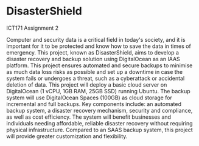 # DisasterShield
 ICT171 Assignment 2 

 Computer and security data is a critical field in today's society, and it is important for it to be protected and know how to save the data in times of emergency. This project, known as DisasterShield, aims to develop a disaster recovery and backup solution using DigitalOcean as an IAAS platform. This project ensures automated and secure backups to minimise as much data loss risks as possible and set up a downtime in case the system fails or undergoes a threat, such as a cyberattack or accidental deletion of data. This project will deploy a basic cloud server on DigitalOcean (1 vCPU, 1GB RAM, 25GB SSD) running Ubuntu. The backup system will use DigitalOcean Spaces (100GB) as cloud storage for incremental and full backups. Key components include: an automated backup system, a disaster recovery mechanism, security and compliance, as well as cost efficiency. The system will benefit businesses and individuals needing affordable, reliable disaster recovery without requiring physical infrastructure. Compared to an SAAS backup system, this project will provide greater customization and flexibility. 
